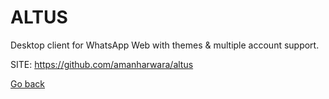# ALTUS

 Desktop client for WhatsApp Web with themes & multiple account support.
 
 SITE: https://github.com/amanharwara/altus

 [Go back](./)
